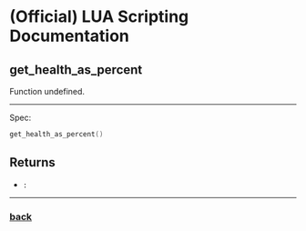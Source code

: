 
# (Official) LUA Scripting Documentation

## get_health_as_percent

Function undefined.

___

Spec:

```lua
get_health_as_percent()
```

## Returns

- `:` 

___

### [back](../other)
